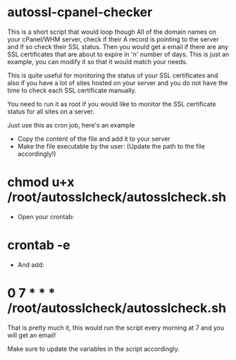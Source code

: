 # autossl-cpanel-checker
This is a short script that would loop though All of the domain names on your cPanel/WHM server, check if their A record is pointing to the server and if so check their SSL status. Then you would get a email if there are any SSL certificates that are about to expire in 'n' number of days. This is just an example, you can modify it so that it would match your needs.

This is quite useful for monitoring the status of your SSL certificates and also if you have a lot of sites hosted on your server and you do not have the time to check each SSL certificate manually.

You need to run it as root if you would like to monitor the SSL certificate status for all sites on a server.

Just use this as cron job, here's an example
 - Copy the content of the file and add it to your server
 - Make the file executable by the user:
 (Update the path to the file accordingly!)
# chmod u+x /root/autosslcheck/autosslcheck.sh
 - Open your crontab:
# crontab -e
 - And add:
# 0 7 * * * /root/autosslcheck/autosslcheck.sh

That is pretty much it, this would run the script every morning at 7 and you will get an email!

Make sure to update the variables in the script accordingly. 
